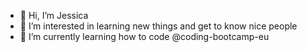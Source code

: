 - 👋 Hi, I’m Jessica
- 👀 I’m interested in learning new things and get to know nice people
- 🌱 I’m currently learning how to code @coding-bootcamp-eu


<!---
Jessica8Schubert/Jessica8Schubert is a ✨ special ✨ repository because its `README.md` (this file) appears on your GitHub profile.
You can click the Preview link to take a look at your changes.
--->
